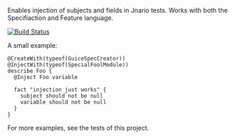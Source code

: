 Enables injection of subjects and fields in Jnario tests. Works with both the Specifiaction and Feature language.

[![Build Status](https://oehme.ci.cloudbees.com/job/jnario-guice/badge/icon)](https://oehme.ci.cloudbees.com/job/jnario-guice/)

A small example:

    @CreateWith(typeof(GuiceSpecCreator))
    @InjectWith(typeof(SpecialFoolModule))
    describe Foo {
      @Inject Foo variable
      
      fact "injection just works" {
        subject should not be null
        variable should not be null
      }
    }

For more examples, see the tests of this project.
